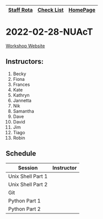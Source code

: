 |[Staff Rota](rota.md)|[Check List](checklist.md)|[HomePage](http://carpentries.ncldata.dev)|
|-|-|-|

# 2022-02-28-NUAcT

[Workshop Website](https://github.com/NclRSE-Training/2021-10-25-NCL)

## Instructors:

1. Becky
1. Fiona
1. Frances
1. Kate
1. Kathryn
1. Jannetta
1. Nik
1. Samantha
1. Dave
1. David
1. Jim
1. Tiago
1. Robin

## Schedule
|Session|Instructor|
|-|-|
|Unix Shell Part 1|<Instructor>|
|Unix Shell Part 2|<Instructor>|
|Git|<Instructor>|
|Python Part 1|<Instructor>|
|Python Part 2|<Instructor>|
